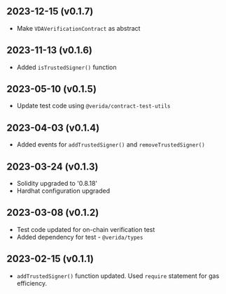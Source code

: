 2023-12-15 (v0.1.7)
-------------------
- Make `VDAVerificationContract` as abstract

2023-11-13 (v0.1.6)
-------------------
- Added `isTrustedSigner()` function

2023-05-10 (v0.1.5)
-------------------
- Update test code using `@verida/contract-test-utils`

2023-04-03 (v0.1.4)
-------------------
- Added events for `addTrustedSigner()` and `removeTrustedSigner()`

2023-03-24 (v0.1.3)
-------------------
- Solidity upgraded to '0.8.18'
- Hardhat configuration upgraded

2023-03-08 (v0.1.2)
-------------------
- Test code updated for on-chain verification test
- Added dependency for test - `@verida/types`


2023-02-15 (v0.1.1)
-------------------
- `addTrustedSigner()` function updated. Used `require` statement for gas efficiency.